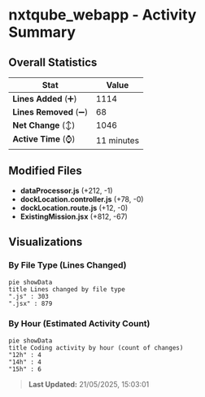 # nxtqube_webapp - Activity Summary 

## Overall Statistics

| Stat                   | Value                                                             |
| ---------------------- | ----------------------------------------------------------------- |
| **Lines Added** (➕)   | 1114                                          |
| **Lines Removed** (➖) | 68                                        |
| **Net Change** (↕)    | 1046                |
| **Active Time** (⌚)   | 11 minutes |


## Modified Files
- **dataProcessor.js** (+212, -1)
- **dockLocation.controller.js** (+78, -0)
- **dockLocation.route.js** (+12, -0)
- **ExistingMission.jsx** (+812, -67)

## Visualizations

### By File Type (Lines Changed)

```mermaid
pie showData
title Lines changed by file type
".js" : 303
".jsx" : 879
```

### By Hour (Estimated Activity Count)

```mermaid
pie showData
title Coding activity by hour (count of changes)
"12h" : 4
"14h" : 4
"15h" : 6
```


> **Last Updated:** 21/05/2025, 15:03:01